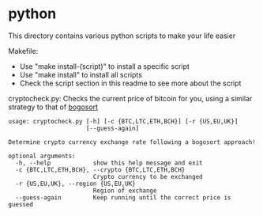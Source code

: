 # python
This directory contains various python scripts to make your life easier

Makefile:

- Use "make install-(script)" to install a specific script
- Use "make install" to install all scripts
- Check the script section in this readme to see more about the script

cryptocheck.py:
Checks the current price of bitcoin for you, using a similar strategy to that of [bogosort](https://en.wikipedia.org/wiki/Bogosort)

```
usage: cryptocheck.py [-h] [-c {BTC,LTC,ETH,BCH}] [-r {US,EU,UK}]
                      [--guess-again]

Determine crypto currency exchange rate following a bogosort approach!

optional arguments:
  -h, --help            show this help message and exit
  -c {BTC,LTC,ETH,BCH}, --crypto {BTC,LTC,ETH,BCH}
                        Crypto currency to be exchanged
  -r {US,EU,UK}, --region {US,EU,UK}
                        Region of exchange
  --guess-again         Keep running until the correct price is guessed
```	
